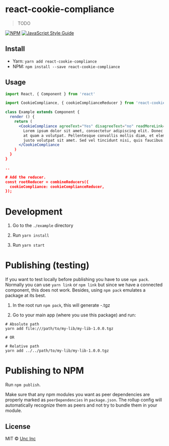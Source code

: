 # react-cookie-compliance

> TODO

[![NPM](https://img.shields.io/npm/v/react-cookie-compliance.svg)](https://www.npmjs.com/package/react-cookie-compliance) [![JavaScript Style Guide](https://img.shields.io/badge/code_style-standard-brightgreen.svg)](https://standardjs.com)

## Install

- Yarn: `yarn add react-cookie-compliance`
- NPM: `npm install --save react-cookie-compliance`

## Usage

```jsx
import React, { Component } from 'react'

import CookieCompliance, { cookieComplianceReducer } from 'react-cookie-compliance'

class Example extends Component {
  render () {
    return (
      <CookieCompliance agreeText="Yes" disagreeText="no" readMoreLink="https://..." readMoreText="I want to read more!">
        Lorem ipsum dolor sit amet, consectetur adipiscing elit. Donec aliquet
        at quam a volutpat. Pellentesque convallis mollis diam, et elementum
        justo volutpat sit amet. Sed vel tincidunt nisi, quis faucibus.
      </CookieCompliance
    )
  }
}

..

# Add the reducer.
const rootReducer = combineReducers({
  cookieCompliance: cookieComplianceReducer,
});

```

# Development

1) Go to the `./example` directory

2) Run `yarn install`

3) Run `yarn start`

# Publishing (testing)

If you want to test locally before publishing you have to use `npm pack`.
Normally you can use `yarn link` or `npm link` but since we have a connected
component, this does not work. Besides, using `npm pack` emulates a package at
its best.

1) In the root run `npm pack`, this will generate <package-name>-<version>.tgz

2) Go to your main app (where you use this package) and run:

```
# Absolute path
yarn add file:///path/to/my-lib/my-lib-1.0.0.tgz

# OR

# Relative path
yarn add ../../path/to/my-lib/my-lib-1.0.0.tgz
```

# Publishing to NPM

Run `npm publish`.

Make sure that any npm modules you want as peer dependencies are properly marked
as `peerDependencies` in `package.json`. The rollup config will automatically
recognize them as peers and not try to bundle them in your module.



## License

MIT © [Unc Inc](https://github.com/uncinc)
